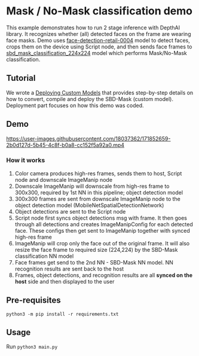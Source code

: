 # Mask / No-Mask classification demo

This example demonstrates how to run 2 stage inference with DepthAI library.
It recognizes whether (all) detected faces on the frame are wearing face masks. Demo uses [face-detection-retail-0004](https://docs.openvino.ai/2021.4/omz_models_model_face_detection_retail_0004.html) model to detect faces, crops them on the device using Script node, and then sends face frames to [sbd_mask_classification_224x224](https://github.com/luxonis/depthai-model-zoo/tree/main/models/sbd_mask_classification_224x224) model which performs Mask/No-Mask classification.

## Tutorial

We wrote a [Deploying Custom Models](https://docs.luxonis.com/en/latest/pages/tutorials/deploying-custom-model/) that provides
step-by-step details on how to convert, compile and deploy the SBD-Mask (custom model). Deployment part focuses on how this demo was coded.

## Demo

https://user-images.githubusercontent.com/18037362/171852659-2b0d127d-5b45-4c8f-b0a8-cc152f5a92a0.mp4

### How it works

1. Color camera produces high-res frames, sends them to host, Script node and downscale ImageManip node
2. Downscale ImageManip will downscale from high-res frame to 300x300, required by 1st NN in this pipeline; object detection model
3. 300x300 frames are sent from downscale ImageManip node to the object detection model (MobileNetSpatialDetectionNetwork)
4. Object detections are sent to the Script node
5. Script node first syncs object detections msg with frame. It then goes through all detections and creates ImageManipConfig for each detected face. These configs then get sent to ImageManip together with synced high-res frame
6. ImageManip will crop only the face out of the original frame. It will also resize the face frame to required size (224,224) by the SBD-Mask classification NN model
7. Face frames get send to the 2nd NN - SBD-Mask NN model. NN recognition results are sent back to the host
8. Frames, object detections, and recognition results are all **synced on the host** side and then displayed to the user

## Pre-requisites

```
python3 -m pip install -r requirements.txt
```

## Usage

Run `python3 main.py`
